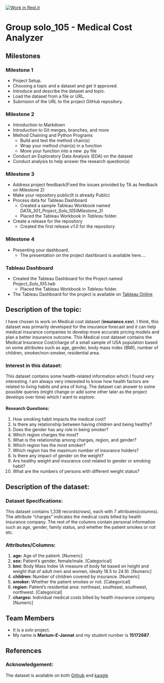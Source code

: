 [![Work in Repl.it](https://classroom.github.com/assets/work-in-replit-14baed9a392b3a25080506f3b7b6d57f295ec2978f6f33ec97e36a161684cbe9.svg)](https://classroom.github.com/online_ide?assignment_repo_id=359548&assignment_repo_type=GroupAssignmentRepo)

# Group solo_105 - Medical Cost Analyzer

## Milestones
 
### Milestone 1
 - Project Setup. 
 - Choosing a topic and a dataset and get it approved.
 - Introduce and describe the dataset and topic.
 - Load the dataset from a file or URL.
 - Submision of the URL to the project GitHub repository.
 
 ### Milestone 2
 - Introduction to Markdown
 - Introduction to Git merges, branches, and more
 - Method Chaining and Python Programs
   - Build and test the method chain(s)
   - Wrap your method chain(s) in a function
   - Move your function into a new .py file
 - Conduct an Exploratory Data Analysis (EDA) on the dataset
 - Conduct analysis to help answer the research question(s)
 
  ### Milestone 3
 - Address project feedback(Fixed the issues provided by TA as feedback on Milestone 2)
 - Make your repository public(It is already Public)
 - Process data for Tableau Dashboard
   - Created a sample Tableau Workbook named *DATA_301_Project_Solo_105(Milestone_3)*
   - Placed the Tableau Workbook in *Tableau* folder.
 - Create a release for the repository
   - Created the first release *v1.0* for the repository
   
  ### Milestone 4
 - Presenting your dashboard.
   - The presentation on the project dashboard is available here....
   
 ### Tableau Dashboard
 - Created the Tableau Dashboard for the Project named *Project_Solo_105.twb*
   - Placed the Tableau Workbook in *Tableau* folder.
 - The Tableau Dashboard for the project is available on [Tableau Online](https://us-west-2b.online.tableau.com/t/data301/views/Project_Solo_105/Project_Story/jannat08@student.ubc.ca/743605cf-0d8d-4b87-8cba-49f764d703fc?:display_count=n&:showVizHome=n&:origin=viz_share_link)


## Description of the topic:

I have chosen to work on Medical cost dataset (**insurance.csv**). I think, this dataset was primarily developed for the insurance forecast and it can help medical insurance companies to develop more accurate pricing models and plan a better insurance outcome. This Medical cost dataset contains the Medical Insurance Cost/charge of a small sample of USA population based on some attributes such as age, gender, body mass index (BMI), number of children, smoker/non-smoker, residential area. 

### Interest in this dataset:
This dataset contains some health-related information which I found very interesting. I am always very interested to know how health factors are related to living habits and area of living. The dataset can answer to some possible queries (might change or add some other later as the project develops over time) which I want to explore:

#### Research Questions:

1.	How smoking habit impacts the medical cost?
2.	Is there any relationship between having children and being healthy?
3.	Does the gender has any role in being smoker?
4.	Which region charges the most?
5.	What is the relationship among charges, region, and gender?
6.	Which region has the most smoker?
7.	Which region has the maximum number of insurance holders?
8.	Is there any impact of gender on the weight?
9.	Are healthy weight and insurance cost related to gender or smoking habit?
10.	What are the numbers of persons with different weight status?


## Description of the dataset:

### Dataset Specifications:
This dataset contains 1,338 records(rows), each with 7 attributes(columns). The attribute “charges” indicates the medical costs billed by health insurance company. The rest of the columns contain personal information such as age, gender, family status, and whether the patient smokes or not etc.

### Attributes/Columns:
1.	**age:** Age of the patient. [Numeric]
2.	**sex:** Patient’s gender, female/male. [Categorical]
3.	**bmi:** Body Mass Index (A measure of body fat based on height and weight that of adult men and women, ideally 18.5 to 24.9). [Numeric]
4.	**children:** Number of children covered by insurance. [Numeric]
5.	**smoker:** Whether the patient smokes or not. [Categorical]
6.	**region:** Patient’s residential area: northeast, southeast, southwest, northwest. [Categorical]
7.	**charges:** Individual medical costs billed by health insurance company. [Numeric]


## Team Members

- It is a *solo* project.
- My name is **Marium-E-Jannat** and my student number is **15172687**. 


## References

### Acknowledgement: 
The dataset is available on both [Github](https://github.com/stedy/Machine-Learning-with-R-datasets) and [kaggle](https://www.kaggle.com/mirichoi0218/insurance/home)

